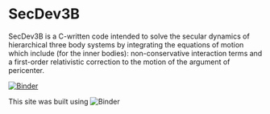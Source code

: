 # SecDev3B 

SecDev3B is a C-written code intended to solve the secular dynamics of hierarchical three body systems by integrating the equations of motion which include (for the inner bodies): non-conservative interaction terms and a first-order relativistic correction to the motion of the argument of pericenter. 


[![Binder](http://mybinder.org/badge.svg)](http://mybinder.org:/repo/bayronportilla/notebooks)

This site was built using ![Binder](https://pages.github.com/)
